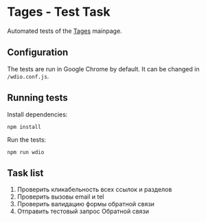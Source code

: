 # Tages - Test Task

Automated tests of the [Tages](http://tages.ru) mainpage.

## Configuration

The tests are run in Google Chrome by default. It can be changed in `/wdio.conf.js`.

## Running tests

Install dependencies:

```shell
npm install
```

Run the tests:

```shell
npm run wdio
```

## Task list

1. Проверить кликабельность всех ссылок и разделов
2. Проверить вызовы email и tel
3. Проверить валидацию формы обратной связи
4. Отправить тестовый запрос Обратной связи

